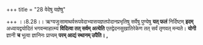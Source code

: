 +++
title = "28 वेदेषु यज्ञेषु"

+++
।।8.28।। ऋग्यजुःसामाथर्वरूपवेदाभ्यासयज्ञतपोदानप्रभृतिषु सर्वेषु पुण्येषु
**यत् फलं** निर्दिष्टम् **इदम्** अध्यायद्वयोदितं भगवन्माहात्म्यं
**विदित्वा तत् सर्वम् अत्येति** एतद्वेदनसुखातिरेकेण तत् सर्वं तृणवत्
मन्यते। **योगी** ज्ञानी **च** भूत्वा ज्ञानिनः प्राप्यम् **परम् आद्यं
स्थानम् उपैति। ,**
